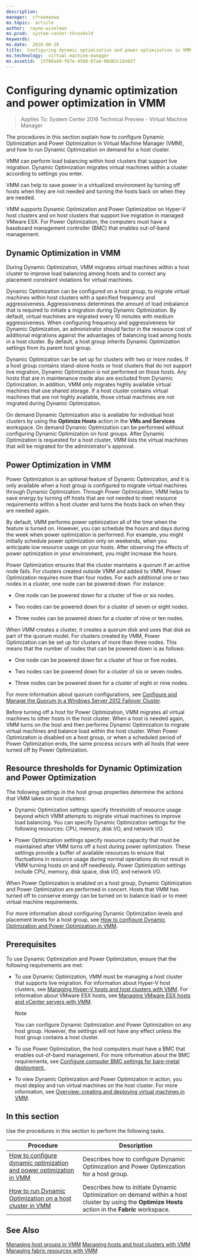 ```yaml
---
description:  
manager:  cfreemanwa
ms.topic:  article
author:  rayne-wiselman
ms.prod:  system-center-threshold
keywords:  
ms.date:  2016-06-28
title:  Configuring dynamic optimization and power optimization in VMM
ms.technology:  virtual-machine-manager
ms.assetid:  15f08a49-f67e-45b0-87a4-08d82c18a92f
---
```


# Configuring dynamic optimization and power optimization in VMM

>Applies To: System Center 2016 Technical Preview - Virtual Machine Manager

The procedures in this section explain how to configure Dynamic Optimization and Power Optimization in Virtual Machine Manager (VMM), and how to run Dynamic Optimization on demand for a host cluster.

VMM can perform load balancing within host clusters that support live migration. Dynamic Optimization migrates virtual machines within a cluster according to settings you enter.

VMM can help to save power in a virtualized environment by turning off hosts when they are not needed and turning the hosts back on when they are needed.

VMM supports Dynamic Optimization and Power Optimization on Hyper-V host clusters and on host clusters that support live migration in managed VMware ESX. For Power Optimization, the computers must have a baseboard management controller (BMC) that enables out-of-band management.

## Dynamic Optimization in VMM
During Dynamic Optimization, VMM migrates virtual machines within a host cluster to improve load balancing among hosts and to correct any placement constraint violations for virtual machines.

Dynamic Optimization can be configured on a host group, to migrate virtual machines within host clusters with a specified frequency and aggressiveness. Aggressiveness determines the amount of load imbalance that is required to initiate a migration during Dynamic Optimization. By default, virtual machines are migrated every 10 minutes with medium aggressiveness. When configuring frequency and aggressiveness for Dynamic Optimization, an administrator should factor in the resource cost of additional migrations against the advantages of balancing load among hosts in a host cluster. By default, a host group inherits Dynamic Optimization settings from its parent host group.

Dynamic Optimization can be set up for clusters with two or more nodes. If a host group contains stand-alone hosts or host clusters that do not support live migration, Dynamic Optimization is not performed on those hosts. Any hosts that are in maintenance mode also are excluded from Dynamic Optimization. In addition, VMM only migrates highly available virtual machines that use shared storage. If a host cluster contains virtual machines that are not highly available, those virtual machines are not migrated during Dynamic Optimization.

On demand Dynamic Optimization also is available for individual host clusters by using the **Optimize Hosts** action in the **VMs and Services** workspace. On demand Dynamic Optimization can be performed without configuring Dynamic Optimization on host groups. After Dynamic Optimization is requested for a host cluster, VMM lists the virtual machines that will be migrated for the administrator's approval.

## Power Optimization in VMM
Power Optimization is an optional feature of Dynamic Optimization, and it is only available when a host group is configured to migrate virtual machines through Dynamic Optimization. Through Power Optimization, VMM helps to save energy by turning off hosts that are not needed to meet resource requirements within a host cluster and turns the hosts back on when they are needed again.

By default, VMM performs power optimization all of the time when the feature is turned on. However, you can schedule the hours and days during the week when power optimization is performed. For example, you might initially schedule power optimization only on weekends, when you anticipate low resource usage on your hosts. After observing the effects of power optimization in your environment, you might increase the hours.

Power Optimization ensures that the cluster maintains a quorum if an active node fails. For clusters created outside VMM and added to VMM, Power Optimization requires more than four nodes. For each additional one or two nodes in a cluster, one node can be powered down. For instance:

-   One node can be powered down for a cluster of five or six nodes.

-   Two nodes can be powered down for a cluster of seven or eight nodes.

-   Three nodes can be powered down for a cluster of nine or ten nodes.

When VMM creates a cluster, it creates a quorum disk and uses that disk as part of the quorum model. For clusters created by VMM, Power Optimization can be set up for clusters of more than three nodes. This means that the number of nodes that can be powered down is as follows:

-   One node can be powered down for a cluster of four or five nodes.

-   Two nodes can be powered down for a cluster of six or seven nodes.

-   Three nodes can be powered down for a cluster of eight or nine nodes.

For more information about quorum configurations, see [Configure and Manage the Quorum in a Windows Server 2012 Failover Cluster](http://technet.microsoft.com/library/jj612870.aspx).

Before turning off a host for Power Optimization, VMM migrates all virtual machines to other hosts in the host cluster. When a host is needed again, VMM turns on the host and then performs Dynamic Optimization to migrate virtual machines and balance load within the host cluster. When Power Optimization is disabled on a host group, or when a scheduled period of Power Optimization ends, the same process occurs with all hosts that were turned off by Power Optimization.

## Resource thresholds for Dynamic Optimization and Power Optimization
The following settings in the host group properties determine the actions that VMM takes on host clusters:

-   Dynamic Optimization settings specify thresholds of resource usage beyond which VMM attempts to migrate virtual machines to improve load balancing. You can specify Dynamic Optimization settings for the following resources: CPU, memory, disk I/O, and network I/O.

-   Power Optimization settings specify resource capacity that must be maintained after VMM turns off a host during power optimization. These settings provide a buffer of available resources to ensure that fluctuations in resource usage during normal operations do not result in VMM turning hosts on and off needlessly. Power Optimization settings include CPU, memory, disk space, disk I/O, and network I/O.

When Power Optimization is enabled on a host group, Dynamic Optimization and Power Optimization are performed in concert. Hosts that VMM has turned off to conserve energy can be turned on to balance load or to meet virtual machine requirements.

For more information about configuring Dynamic Optimization levels and placement levels for a host group, see [How to configure Dynamic Optimization and Power Optimization in VMM](How-to-configure-Dynamic-Optimization-and-Power-Optimization-in-VMM.md).

## Prerequisites
To use Dynamic Optimization and Power Optimization, ensure that the following requirements are met:

-   To use Dynamic Optimization, VMM must be managing a host cluster that supports live migration. For information about Hyper-V host clusters, see [Managing Hyper-V hosts and host clusters with VMM](Managing-Hyper-V-hosts-and-host-clusters-with-VMM.md). For information about VMware ESX hosts, see [Managing VMware ESX hosts and vCenter servers with VMM](Managing-VMware-ESX-hosts-and-vCenter-servers-with-VMM.md).

    > [!NOTE]
    > You can configure Dynamic Optimization and Power Optimization on any host group. However, the settings will not have any effect unless the host group contains a host cluster.

-   To use Power Optimization, the host computers must have a BMC that enables out-of-band management. For more information about the BMC requirements, see [Configure computer BMC settings for bare-metal deployment ](Configure-computer-BMC-settings-for-bare-metal-deployment.md).

-   To view Dynamic Optimization and Power Optimization in action, you must deploy and run virtual machines on the host cluster. For more information, see [Overview: creating and deploying virtual machines in VMM](Overview--creating-and-deploying-virtual-machines-in-VMM.md).

## In this section
Use the procedures in this section to perform the following tasks.

|Procedure|Description|
|-------------|---------------|
|[How to configure dynamic optimization and power optimization in VMM](How-to-configure-Dynamic-Optimization-and-Power-Optimization-in-VMM.md)|Describes how to configure Dynamic Optimization and Power Optimization for a host group.|
|[How to run Dynamic Optimization on a host cluster in VMM](How-to-run-Dynamic-Optimization-on-a-host-cluster-in-VMM.md)|Describes how to initiate Dynamic Optimization on demand within a host cluster by using the **Optimize Hosts** action in the **Fabric** workspace.|

## See Also
[Managing host groups in VMM](Managing-host-groups-in-VMM.md)
[Managing hosts and host clusters with VMM](Managing-hosts-and-host-clusters-with-VMM.md)
[Managing fabric resources with VMM](Managing-fabric-resources-with-VMM.md)



